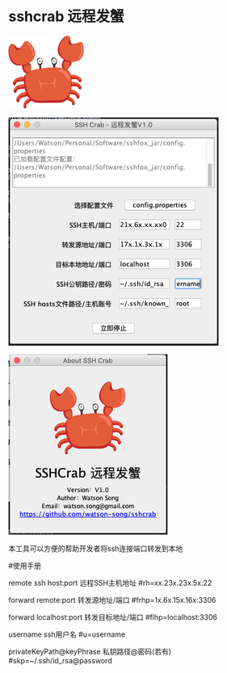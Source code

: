 # sshcrab 远程发蟹 

![Image text](https://github.com/watson-song/sshcrab/blob/master/src/res/sshcrab.png?raw=true)

![Image text](https://github.com/watson-song/sshcrab/blob/master/src/res/ScreenShot1.png?raw=true)

![Image text](https://github.com/watson-song/sshcrab/blob/master/src/res/ScreenShot2.png?raw=true)

本工具可以方便的帮助开发者将ssh连接端口转发到本地

#使用手册

remote ssh host:port 远程SSH主机地址
#rh=xx.23x.23x.5x:22

forward remote:port 转发源地址/端口
#frhp=1x.6x.15x.16x:3306

forward localhost:port 转发目标地址/端口
#flhp=localhost:3306

username ssh用户名
#u=username

privateKeyPath@keyPhrase  私钥路径@密码(若有)
#skp=~/.ssh/id_rsa@password
